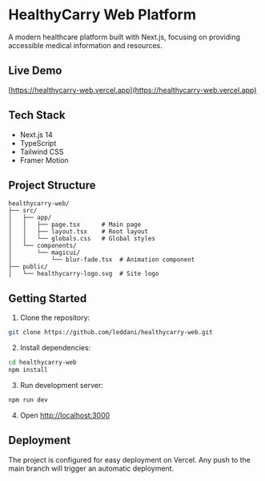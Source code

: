 # HealthyCarry Web Platform

A modern healthcare platform built with Next.js, focusing on providing accessible medical information and resources.

## Live Demo
[https://healthycarry-web.vercel.app](https://healthycarry-web.vercel.app)

## Tech Stack
- Next.js 14
- TypeScript
- Tailwind CSS
- Framer Motion

## Project Structure
```
healthycarry-web/
├── src/
│   ├── app/
│   │   ├── page.tsx      # Main page
│   │   ├── layout.tsx    # Root layout
│   │   └── globals.css   # Global styles
│   └── components/
│       └── magicui/
│           └── blur-fade.tsx  # Animation component
├── public/
│   └── healthycarry-logo.svg  # Site logo
```

## Getting Started

1. Clone the repository:
```bash
git clone https://github.com/leddani/healthycarry-web.git
```

2. Install dependencies:
```bash
cd healthycarry-web
npm install
```

3. Run development server:
```bash
npm run dev
```

4. Open [http://localhost:3000](http://localhost:3000)

## Deployment
The project is configured for easy deployment on Vercel. Any push to the main branch will trigger an automatic deployment.